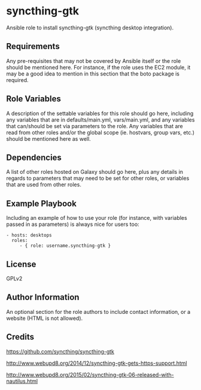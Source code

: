 syncthing-gtk
=============

Ansible role to install syncthing-gtk (syncthing desktop integration).

Requirements
------------

Any pre-requisites that may not be covered by Ansible itself or the role should be mentioned here. For instance, if the role uses the EC2 module, it may be a good idea to mention in this section that the boto package is required.

Role Variables
--------------

A description of the settable variables for this role should go here, including any variables that are in defaults/main.yml, vars/main.yml, and any variables that can/should be set via parameters to the role. Any variables that are read from other roles and/or the global scope (ie. hostvars, group vars, etc.) should be mentioned here as well.

Dependencies
------------

A list of other roles hosted on Galaxy should go here, plus any details in regards to parameters that may need to be set for other roles, or variables that are used from other roles.

Example Playbook
----------------

Including an example of how to use your role (for instance, with variables passed in as parameters) is always nice for users too:

    - hosts: desktops
      roles:
         - { role: username.syncthing-gtk }

License
-------

GPLv2

Author Information
------------------

An optional section for the role authors to include contact information, or a website (HTML is not allowed).

Credits
-------

https://github.com/syncthing/syncthing-gtk

http://www.webupd8.org/2014/12/syncthing-gtk-gets-https-support.html

http://www.webupd8.org/2015/02/syncthing-gtk-06-released-with-nautilus.html
